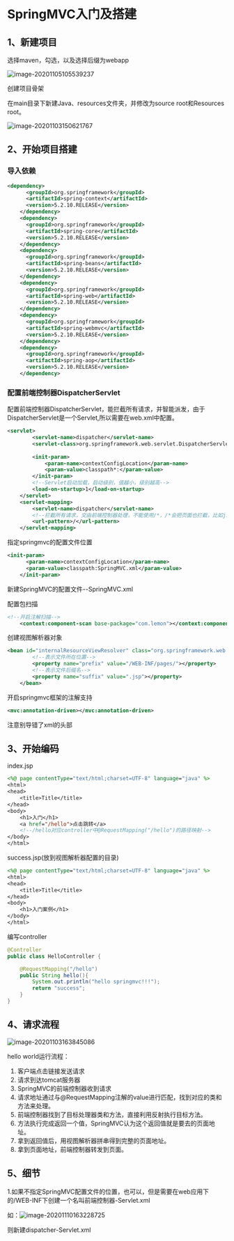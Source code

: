 # SpringMVC入门及搭建

## 1、新建项目

选择maven，勾选，以及选择后缀为webapp

![image-20201105105539237](C:\Users\dell\AppData\Roaming\Typora\typora-user-images\image-20201105105539237.png)

创建项目骨架

在main目录下新建Java、resources文件夹，并修改为source root和Resources root。

![image-20201103150621767](C:\Users\dell\AppData\Roaming\Typora\typora-user-images\image-20201103150621767.png)

## 2、开始项目搭建

### 导入依赖

```xml
<dependency>
      <groupId>org.springframework</groupId>
      <artifactId>spring-context</artifactId>
      <version>5.2.10.RELEASE</version>
    </dependency>
    <dependency>
      <groupId>org.springframework</groupId>
      <artifactId>spring-core</artifactId>
      <version>5.2.10.RELEASE</version>
    </dependency>
    <dependency>
      <groupId>org.springframework</groupId>
      <artifactId>spring-beans</artifactId>
      <version>5.2.10.RELEASE</version>
    </dependency>
    <dependency>
      <groupId>org.springframework</groupId>
      <artifactId>spring-web</artifactId>
      <version>5.2.10.RELEASE</version>
    </dependency>
    <dependency>
      <groupId>org.springframework</groupId>
      <artifactId>spring-webmvc</artifactId>
      <version>5.2.10.RELEASE</version>
    </dependency>
    <dependency>
      <groupId>org.springframework</groupId>
      <artifactId>spring-aop</artifactId>
      <version>5.2.10.RELEASE</version>
    </dependency>
```

### 配置前端控制器DispatcherServlet

配置前端控制器DispatcherServlet，能拦截所有请求，并智能派发，由于DispatcherServlet是一个Servlet,所以需要在web.xml中配置。

```xml
<servlet>
        <servlet-name>dispatcher</servlet-name>
        <servlet-class>org.springframework.web.servlet.DispatcherServlet</servlet-class>
    	
        <init-param>
            <param-name>contextConfigLocation</param-name>
            <param-value>classpath*:</param-value>
        </init-param>
        <!--Servlet启动加载，启动级别，值越小，级别越高-->
        <load-on-startup>1</load-on-startup>
    </servlet>
    <servlet-mapping>
        <servlet-name>dispatcher</servlet-name>
        <!--拦截所有请求，交由前端控制器处理，不能使用/*，/*会把页面也拦截，比如jsp-->
        <url-pattern>/</url-pattern>
    </servlet-mapping>
```

指定springmvc的配置文件位置

```xml
<init-param>
      <param-name>contextConfigLocation</param-name>
      <param-value>classpath:SpringMVC.xml</param-value>
    </init-param>
```

新建SpringMVC的配置文件--SpringMVC.xml

配置包扫描

```xml
<!--开启注解扫描-->
    <context:component-scan base-package="com.lemon"></context:component-scan>
```

创建视图解析器对象

```xml
<bean id="internalResourceViewResolver" class="org.springframework.web.servlet.view.InternalResourceViewResolver">
        <!--表示文件所在位置-->
        <property name="prefix" value="/WEB-INF/pages/"></property>
        <!--表示文件后缀名-->
        <property name="suffix" value=".jsp"></property>
    </bean>
```

开启springmvc框架的注解支持

```xml
<mvc:annotation-driven></mvc:annotation-driven>
```

注意别导错了xml的头部

## 3、开始编码

index.jsp

```jsp
<%@ page contentType="text/html;charset=UTF-8" language="java" %>
<html>
<head>
    <title>Title</title>
</head>
<body>
    <h1>入门</h1>
    <a href="/hello">点击跳转</a>
    <!--/hello对应controller中@RequestMapping("/hello")的路径映射-->
</body>
</html>
```

success.jsp(放到视图解析器配置的目录)

```jsp
<%@ page contentType="text/html;charset=UTF-8" language="java" %>
<html>
<head>
    <title>Title</title>
</head>
<body>
    <h1>入门案例</h1>
</body>
</html>
```

编写controller

```java
@Controller
public class HelloController {

    @RequestMapping("/hello")
    public String hello(){
        System.out.println("hello springmvc!!!");
        return "success";
    }
}
```

## 4、请求流程

![image-20201103163845086](C:\Users\dell\AppData\Roaming\Typora\typora-user-images\image-20201103163845086.png)

hello world运行流程：

1. 客户端点击链接发送请求
2. 请求到达tomcat服务器
3. SpringMVC的前端控制器收到请求
4. 请求地址通过与@RequestMapping注解的value进行匹配，找到对应的类和方法来处理。
5. 前端控制器找到了目标处理器类和方法，直接利用反射执行目标方法。
6. 方法执行完成返回一个值，SpringMVC认为这个返回值就是要去的页面地址。
7. 拿到返回值后，用视图解析器拼串得到完整的页面地址。
8. 拿到页面地址，前端控制器转发到页面。

## 5、细节

1.如果不指定SpringMVC配置文件的位置，也可以，但是需要在web应用下的/WEB-INF下创建一个名叫前端控制器<servlet-name>-Servlet.xml

如：![image-20201110163228725](https://i.loli.net/2020/11/10/lW7wQSdkpUJAHYj.png)

则新建dispatcher-Servlet.xml

